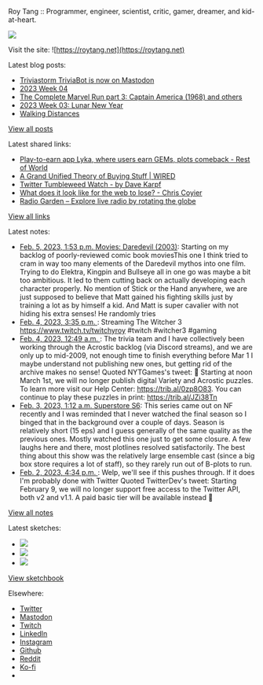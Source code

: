 Roy Tang :: Programmer, engineer, scientist, critic, gamer, dreamer, and kid-at-heart.

![](https://roytang.net/static/img/profile.jpg)

Visit the site: ![https://roytang.net](https://roytang.net)

Latest blog posts:

- [Triviastorm TriviaBot is now on Mastodon](https://roytang.net/2023/02/triviastorm-mastodon/)
- [2023 Week 04](https://roytang.net/2023/01/2023-week-04/)
- [The Complete Marvel Run part 3: Captain America (1968) and others](https://roytang.net/2023/01/marvel-run-3-captain-america-etc/)
- [2023 Week 03: Lunar New Year](https://roytang.net/2023/01/2023-week-03/)
- [Walking Distances](https://roytang.net/2023/01/walking-distances/)

[View all posts](https://roytang.net/blog)

Latest shared links:

- [Play-to-earn app Lyka, where users earn GEMs, plots comeback - Rest of World](https://roytang.net/2023/02/1150f4953824c8a8aa42fb84d82ce36b/)
- [A Grand Unified Theory of Buying Stuff | WIRED](https://roytang.net/2023/01/dc034387f54d5b3052fb6280a3636db1/)
- [Twitter Tumbleweed Watch - by Dave Karpf](https://roytang.net/2023/01/dc1e995cf254d6ee689e8c3a656f76ee/)
- [What does it look like for the web to lose? - Chris Coyier](https://roytang.net/2023/01/14c05c4cd7035127449a6bf265775d3a/)
- [Radio Garden – Explore live radio by rotating the globe](https://roytang.net/2023/01/dc14070c1d8432d6622ce6349a1a6d25/)

[View all links](https://roytang.net/links)

Latest notes:

- [Feb. 5, 2023, 1:53 p.m. Movies: Daredevil (2003)](https://roytang.net/2023/02/daredevil-2003/): Starting on my backlog of poorly-reviewed comic book moviesThis one I think tried to cram in way too many elements of the Daredevil mythos into one film. Trying to do Elektra, Kingpin and Bullseye all in one go was maybe a bit too ambitious. It led to them cutting back on actually developing each character properly. No mention of Stick or the Hand anywhere, we are just supposed to believe that Matt gained his fighting skills just by training a lot as by himself a kid. And Matt is super cavalier with not hiding his extra senses! He randomly tries
- [Feb. 4, 2023, 3:35 p.m. ](https://roytang.net/2023/02/1637ab6d532664a9f275bbca43dd6df0/): Streaming The Witcher 3 https://www.twitch.tv/twitchyroy #twitch #witcher3 #gaming
- [Feb. 4, 2023, 12:49 a.m. ](https://roytang.net/2023/02/1621551404916801537/): The trivia team and I have collectively been working through the Acrostic backlog (via Discord streams), and we are only up to mid-2009, not enough time to finish everything before Mar 1 I maybe understand not publishing new ones, but getting rid of the archive makes no sense! Quoted NYTGames&#x27;s tweet: 🔔 Starting at noon March 1st, we will no longer publish digital Variety and Acrostic puzzles. To learn more visit our Help Center: https://trib.al/0zp8O83. You can continue to play these puzzles in print: https://trib.al/JZi38Tn
- [Feb. 3, 2023, 1:12 a.m. Superstore S6](https://roytang.net/2023/02/superstore-s6/): This series came out on NF recently and I was reminded that I never watched the final season so I binged that in the background over a couple of days. Season is relatively short (15 eps) and I guess generally of the same quality as the previous ones. Mostly watched this one just to get some closure. A few laughs here and there, most plotlines resolved satisfactorily. The best thing about this show was the relatively large ensemble cast (since a big box store requires a lot of staff), so they rarely run out of B-plots to run.
- [Feb. 2, 2023, 4:34 p.m. ](https://roytang.net/2023/02/1621064609083056130/): Welp, we&#x27;ll see if this pushes through. If it does I&#x27;m probably done with Twitter Quoted TwitterDev&#x27;s tweet: Starting February 9, we will no longer support free access to the Twitter API, both v2 and v1.1. A paid basic tier will be available instead 🧵

[View all notes](https://roytang.net/notes)

Latest sketches:


- ![](https://roytang.net/media/cache/3c/da/3cda657c471879c3cfa81b898b810cd6.jpg)
- ![](https://roytang.net/media/cache/a2/60/a260eacc913ee7c542024b154923702f.jpg)
- ![](https://roytang.net/media/cache/e0/88/e0888b7f7a1e342aba8cced2a0784cc4.jpg)

[View sketchbook](https://roytang.net/albums/sketchbook)


Elsewhere:

- [Twitter](https://twitter.com/roytang)
- [Mastodon](https://indieweb.social/@roytang)
- [Twitch](https://twitch.tv/twitchyroy)
- [LinkedIn](https://www.linkedin.com/in/roytang)
- [Instagram](https://instagram.com/roytang0400)
- [Github](https://github.com/roytang)
- [Reddit](https://reddit.com/u/hungryroy)
- [Ko-fi](https://ko-fi.com/roytang)
- [](mailto:hello@roytang.net)